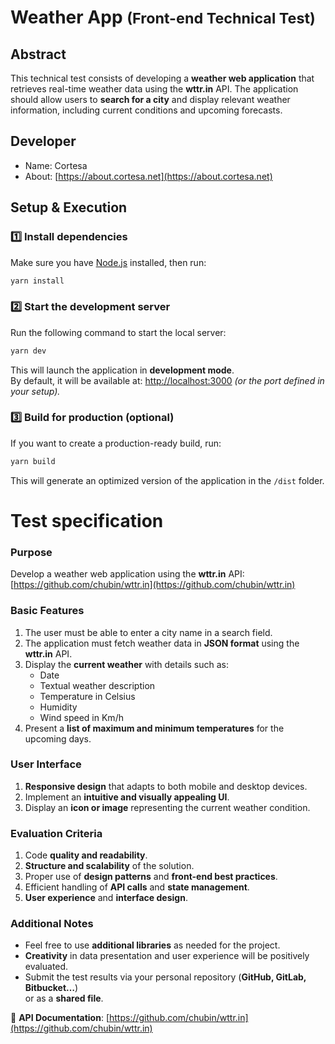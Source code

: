 # Weather App <small>(Front-end Technical Test)</small>


## Abstract
This technical test consists of developing a **weather web application** that retrieves real-time weather data using the **wttr.in** API. The application should allow users to **search for a city** and display relevant weather information, including current conditions and upcoming forecasts.

## Developer
- Name: Cortesa
- About: [https://about.cortesa.net](https://about.cortesa.net)

## Setup & Execution

### **1️⃣ Install dependencies**
Make sure you have [Node.js](https://nodejs.org/) installed, then run:

```sh
yarn install
```

### **2️⃣ Start the development server**
Run the following command to start the local server:

```sh
yarn dev
```

This will launch the application in **development mode**.  
By default, it will be available at: [http://localhost:3000](http://localhost:3000) *(or the port defined in your setup).*

### **3️⃣ Build for production (optional)**
If you want to create a production-ready build, run:

```sh
yarn build
```

This will generate an optimized version of the application in the `/dist` folder.

# Test specification
### Purpose
Develop a weather web application using the **wttr.in** API:  
[https://github.com/chubin/wttr.in](https://github.com/chubin/wttr.in)

### Basic Features
1. The user must be able to enter a city name in a search field.
2. The application must fetch weather data in **JSON format** using the **wttr.in** API.
3. Display the **current weather** with details such as:
   - Date
   - Textual weather description
   - Temperature in Celsius
   - Humidity
   - Wind speed in Km/h
4. Present a **list of maximum and minimum temperatures** for the upcoming days.

### User Interface
1. **Responsive design** that adapts to both mobile and desktop devices.
2. Implement an **intuitive and visually appealing UI**.
3. Display an **icon or image** representing the current weather condition.

### Evaluation Criteria
1. Code **quality and readability**.
2. **Structure and scalability** of the solution.
3. Proper use of **design patterns** and **front-end best practices**.
4. Efficient handling of **API calls** and **state management**.
5. **User experience** and **interface design**.

### Additional Notes
- Feel free to use **additional libraries** as needed for the project.
- **Creativity** in data presentation and user experience will be positively evaluated.
- Submit the test results via your personal repository (**GitHub, GitLab, Bitbucket…**)  
  or as a **shared file**.

🔗 **API Documentation**: [https://github.com/chubin/wttr.in](https://github.com/chubin/wttr.in)
